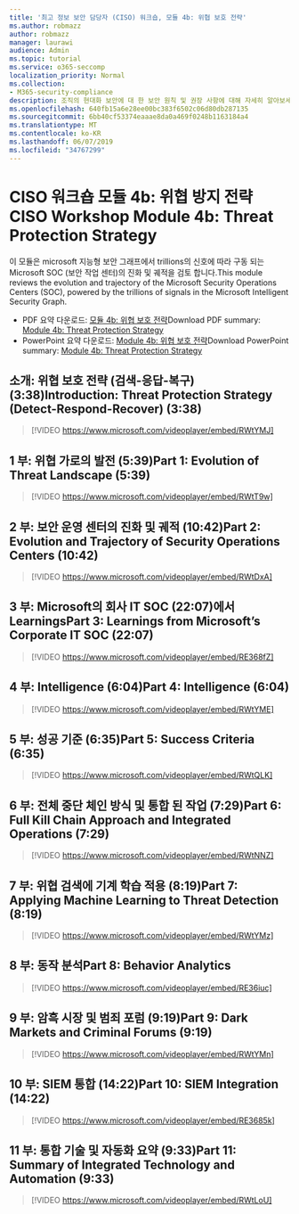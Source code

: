 ```yaml
---
title: '최고 정보 보안 담당자 (CISO) 워크숍, 모듈 4b: 위협 보호 전략'
ms.author: robmazz
author: robmazz
manager: laurawi
audience: Admin
ms.topic: tutorial
ms.service: o365-seccomp
localization_priority: Normal
ms.collection:
- M365-security-compliance
description: 조직의 현대화 보안에 대 한 보안 원칙 및 권장 사항에 대해 자세히 알아보세요.
ms.openlocfilehash: 640fb15a6e28ee00bc383f6502c06d80db287135
ms.sourcegitcommit: 6bb40cf53374eaaae8da0a469f0248b1163184a4
ms.translationtype: MT
ms.contentlocale: ko-KR
ms.lasthandoff: 06/07/2019
ms.locfileid: "34767299"
---
```

# <a name="ciso-workshop-module-4b-threat-protection-strategy"></a><span data-ttu-id="42f5f-103">CISO 워크숍 모듈 4b: 위협 방지 전략</span><span class="sxs-lookup"><span data-stu-id="42f5f-103">CISO Workshop Module 4b: Threat Protection Strategy</span></span> 

<span data-ttu-id="42f5f-104">이 모듈은 microsoft 지능형 보안 그래프에서 trillions의 신호에 따라 구동 되는 Microsoft SOC (보안 작업 센터)의 진화 및 궤적을 검토 합니다.</span><span class="sxs-lookup"><span data-stu-id="42f5f-104">This module reviews the evolution and trajectory of the Microsoft Security Operations Centers (SOC), powered by the trillions of signals in the Microsoft Intelligent Security Graph.</span></span>

- <span data-ttu-id="42f5f-105">PDF 요약 다운로드: [모듈 4b: 위협 보호 전략](media/ciso-workshop-4b-threat-protection-strategy.pdf)</span><span class="sxs-lookup"><span data-stu-id="42f5f-105">Download PDF summary: [Module 4b: Threat Protection Strategy](media/ciso-workshop-4b-threat-protection-strategy.pdf)</span></span>
- <span data-ttu-id="42f5f-106">PowerPoint 요약 다운로드: [Module 4b: 위협 보호 전략](https://docs.microsoft.com/office365/securitycompliance/media/ciso-workshop-4b-threat-protection-strategy.pptx)</span><span class="sxs-lookup"><span data-stu-id="42f5f-106">Download PowerPoint summary: [Module 4b: Threat Protection Strategy](https://docs.microsoft.com/office365/securitycompliance/media/ciso-workshop-4b-threat-protection-strategy.pptx)</span></span>

## <a name="introduction-threat-protection-strategy-detect-respond-recover-338"></a><span data-ttu-id="42f5f-107">소개: 위협 보호 전략 (검색-응답-복구) (3:38)</span><span class="sxs-lookup"><span data-stu-id="42f5f-107">Introduction: Threat Protection Strategy (Detect-Respond-Recover) (3:38)</span></span>

> [!VIDEO https://www.microsoft.com/videoplayer/embed/RWtYMJ]

## <a name="part-1-evolution-of-threat-landscape-539"></a><span data-ttu-id="42f5f-108">1 부: 위협 가로의 발전 (5:39)</span><span class="sxs-lookup"><span data-stu-id="42f5f-108">Part 1: Evolution of Threat Landscape (5:39)</span></span>

> [!VIDEO https://www.microsoft.com/videoplayer/embed/RWtT9w]

## <a name="part-2-evolution-and-trajectory-of-security-operations-centers-1042"></a><span data-ttu-id="42f5f-109">2 부: 보안 운영 센터의 진화 및 궤적 (10:42)</span><span class="sxs-lookup"><span data-stu-id="42f5f-109">Part 2: Evolution and Trajectory of Security Operations Centers (10:42)</span></span>

> [!VIDEO https://www.microsoft.com/videoplayer/embed/RWtDxA]

## <a name="part-3-learnings-from-microsofts-corporate-it-soc-2207"></a><span data-ttu-id="42f5f-110">3 부: Microsoft의 회사 IT SOC (22:07)에서 Learnings</span><span class="sxs-lookup"><span data-stu-id="42f5f-110">Part 3: Learnings from Microsoft’s Corporate IT SOC (22:07)</span></span>

> [!VIDEO https://www.microsoft.com/videoplayer/embed/RE368fZ]

## <a name="part-4-intelligence-604"></a><span data-ttu-id="42f5f-111">4 부: Intelligence (6:04)</span><span class="sxs-lookup"><span data-stu-id="42f5f-111">Part 4: Intelligence (6:04)</span></span>

> [!VIDEO https://www.microsoft.com/videoplayer/embed/RWtYME]

## <a name="part-5-success-criteria-635"></a><span data-ttu-id="42f5f-112">5 부: 성공 기준 (6:35)</span><span class="sxs-lookup"><span data-stu-id="42f5f-112">Part 5: Success Criteria (6:35)</span></span>

> [!VIDEO https://www.microsoft.com/videoplayer/embed/RWtQLK]

## <a name="part-6-full-kill-chain-approach-and-integrated-operations-729"></a><span data-ttu-id="42f5f-113">6 부: 전체 중단 체인 방식 및 통합 된 작업 (7:29)</span><span class="sxs-lookup"><span data-stu-id="42f5f-113">Part 6: Full Kill Chain Approach and Integrated Operations (7:29)</span></span>

> [!VIDEO https://www.microsoft.com/videoplayer/embed/RWtNNZ]

## <a name="part-7-applying-machine-learning-to-threat-detection-819"></a><span data-ttu-id="42f5f-114">7 부: 위협 검색에 기계 학습 적용 (8:19)</span><span class="sxs-lookup"><span data-stu-id="42f5f-114">Part 7: Applying Machine Learning to Threat Detection (8:19)</span></span>

> [!VIDEO https://www.microsoft.com/videoplayer/embed/RWtYMz]

## <a name="part-8-behavior-analytics"></a><span data-ttu-id="42f5f-115">8 부: 동작 분석</span><span class="sxs-lookup"><span data-stu-id="42f5f-115">Part 8: Behavior Analytics</span></span>

> [!VIDEO https://www.microsoft.com/videoplayer/embed/RE36iuc]

## <a name="part-9-dark-markets-and-criminal-forums-919"></a><span data-ttu-id="42f5f-116">9 부: 암흑 시장 및 범죄 포럼 (9:19)</span><span class="sxs-lookup"><span data-stu-id="42f5f-116">Part 9: Dark Markets and Criminal Forums (9:19)</span></span>

> [!VIDEO https://www.microsoft.com/videoplayer/embed/RWtYMn]

## <a name="part-10-siem-integration-1422"></a><span data-ttu-id="42f5f-117">10 부: SIEM 통합 (14:22)</span><span class="sxs-lookup"><span data-stu-id="42f5f-117">Part 10: SIEM Integration (14:22)</span></span>

> [!VIDEO https://www.microsoft.com/videoplayer/embed/RE3685k]

## <a name="part-11-summary-of-integrated-technology-and-automation-933"></a><span data-ttu-id="42f5f-118">11 부: 통합 기술 및 자동화 요약 (9:33)</span><span class="sxs-lookup"><span data-stu-id="42f5f-118">Part 11: Summary of Integrated Technology and Automation (9:33)</span></span>

> [!VIDEO https://www.microsoft.com/videoplayer/embed/RWtLoU]